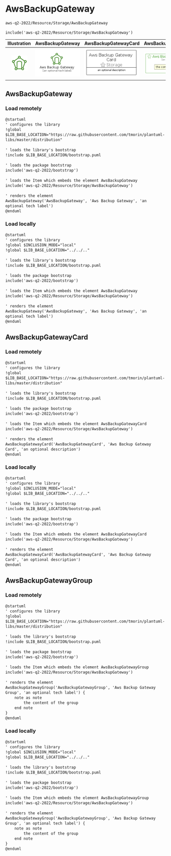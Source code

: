 # AwsBackupGateway


```text
aws-q2-2022/Resource/Storage/AwsBackupGateway
```

```text
include('aws-q2-2022/Resource/Storage/AwsBackupGateway')
```



| Illustration | AwsBackupGateway | AwsBackupGatewayCard | AwsBackupGatewayGroup |
| :---: | :---: | :---: | :---: |
| ![illustration for Illustration](../../../aws-q2-2022/Resource/Storage/AwsBackupGateway.png) | ![illustration for AwsBackupGateway](../../../aws-q2-2022/Resource/Storage/AwsBackupGateway.Local.png) | ![illustration for AwsBackupGatewayCard](../../../aws-q2-2022/Resource/Storage/AwsBackupGatewayCard.Local.png) | ![illustration for AwsBackupGatewayGroup](../../../aws-q2-2022/Resource/Storage/AwsBackupGatewayGroup.Local.png) |




## AwsBackupGateway

### Load remotely
```plantuml
@startuml
' configures the library
!global $LIB_BASE_LOCATION="https://raw.githubusercontent.com/tmorin/plantuml-libs/master/distribution"

' loads the library's bootstrap
!include $LIB_BASE_LOCATION/bootstrap.puml

' loads the package bootstrap
include('aws-q2-2022/bootstrap')

' loads the Item which embeds the element AwsBackupGateway
include('aws-q2-2022/Resource/Storage/AwsBackupGateway')

' renders the element
AwsBackupGateway('AwsBackupGateway', 'Aws Backup Gateway', 'an optional tech label')
@enduml
```

### Load locally
```plantuml
@startuml
' configures the library
!global $INCLUSION_MODE="local"
!global $LIB_BASE_LOCATION="../../.."

' loads the library's bootstrap
!include $LIB_BASE_LOCATION/bootstrap.puml

' loads the package bootstrap
include('aws-q2-2022/bootstrap')

' loads the Item which embeds the element AwsBackupGateway
include('aws-q2-2022/Resource/Storage/AwsBackupGateway')

' renders the element
AwsBackupGateway('AwsBackupGateway', 'Aws Backup Gateway', 'an optional tech label')
@enduml
```

## AwsBackupGatewayCard

### Load remotely
```plantuml
@startuml
' configures the library
!global $LIB_BASE_LOCATION="https://raw.githubusercontent.com/tmorin/plantuml-libs/master/distribution"

' loads the library's bootstrap
!include $LIB_BASE_LOCATION/bootstrap.puml

' loads the package bootstrap
include('aws-q2-2022/bootstrap')

' loads the Item which embeds the element AwsBackupGatewayCard
include('aws-q2-2022/Resource/Storage/AwsBackupGateway')

' renders the element
AwsBackupGatewayCard('AwsBackupGatewayCard', 'Aws Backup Gateway Card', 'an optional description')
@enduml
```

### Load locally
```plantuml
@startuml
' configures the library
!global $INCLUSION_MODE="local"
!global $LIB_BASE_LOCATION="../../.."

' loads the library's bootstrap
!include $LIB_BASE_LOCATION/bootstrap.puml

' loads the package bootstrap
include('aws-q2-2022/bootstrap')

' loads the Item which embeds the element AwsBackupGatewayCard
include('aws-q2-2022/Resource/Storage/AwsBackupGateway')

' renders the element
AwsBackupGatewayCard('AwsBackupGatewayCard', 'Aws Backup Gateway Card', 'an optional description')
@enduml
```

## AwsBackupGatewayGroup

### Load remotely
```plantuml
@startuml
' configures the library
!global $LIB_BASE_LOCATION="https://raw.githubusercontent.com/tmorin/plantuml-libs/master/distribution"

' loads the library's bootstrap
!include $LIB_BASE_LOCATION/bootstrap.puml

' loads the package bootstrap
include('aws-q2-2022/bootstrap')

' loads the Item which embeds the element AwsBackupGatewayGroup
include('aws-q2-2022/Resource/Storage/AwsBackupGateway')

' renders the element
AwsBackupGatewayGroup('AwsBackupGatewayGroup', 'Aws Backup Gateway Group', 'an optional tech label') {
    note as note
        the content of the group
    end note
}
@enduml
```

### Load locally
```plantuml
@startuml
' configures the library
!global $INCLUSION_MODE="local"
!global $LIB_BASE_LOCATION="../../.."

' loads the library's bootstrap
!include $LIB_BASE_LOCATION/bootstrap.puml

' loads the package bootstrap
include('aws-q2-2022/bootstrap')

' loads the Item which embeds the element AwsBackupGatewayGroup
include('aws-q2-2022/Resource/Storage/AwsBackupGateway')

' renders the element
AwsBackupGatewayGroup('AwsBackupGatewayGroup', 'Aws Backup Gateway Group', 'an optional tech label') {
    note as note
        the content of the group
    end note
}
@enduml
```


